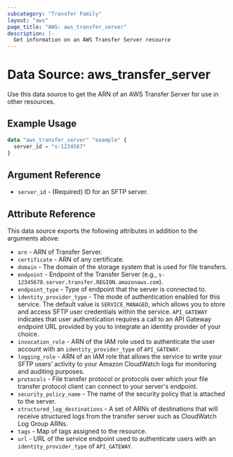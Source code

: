 ```yaml
---
subcategory: "Transfer Family"
layout: "aws"
page_title: "AWS: aws_transfer_server"
description: |-
  Get information on an AWS Transfer Server resource
---
```


# Data Source: aws_transfer_server

Use this data source to get the ARN of an AWS Transfer Server for use in other
resources.

## Example Usage

```terraform
data "aws_transfer_server" "example" {
  server_id = "s-1234567"
}
```

## Argument Reference

* `server_id` - (Required) ID for an SFTP server.

## Attribute Reference

This data source exports the following attributes in addition to the arguments above:

* `arn` - ARN of Transfer Server.
* `certificate` - ARN of any certificate.
* `domain` -  The domain of the storage system that is used for file transfers.
* `endpoint` - Endpoint of the Transfer Server (e.g., `s-12345678.server.transfer.REGION.amazonaws.com`).
* `endpoint_type` - Type of endpoint that the server is connected to.
* `identity_provider_type` - The mode of authentication enabled for this service. The default value is `SERVICE_MANAGED`, which allows you to store and access SFTP user credentials within the service. `API_GATEWAY` indicates that user authentication requires a call to an API Gateway endpoint URL provided by you to integrate an identity provider of your choice.
* `invocation_role` - ARN of the IAM role used to authenticate the user account with an `identity_provider_type` of `API_GATEWAY`.
* `logging_role` - ARN of an IAM role that allows the service to write your SFTP users’ activity to your Amazon CloudWatch logs for monitoring and auditing purposes.
* `protocols` - File transfer protocol or protocols over which your file transfer protocol client can connect to your server's endpoint.
* `security_policy_name` - The name of the security policy that is attached to the server.
* `structured_log_destinations` - A set of ARNs of destinations that will receive structured logs from the transfer server such as CloudWatch Log Group ARNs.
* `tags` - Map of tags assigned to the resource.
* `url` - URL of the service endpoint used to authenticate users with an `identity_provider_type` of `API_GATEWAY`.
